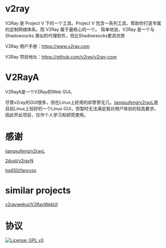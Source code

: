 # v2ray

V2Ray 是 Project V 下的一个工具。Project V 包含一系列工具，帮助你打造专属的定制网络体系。而 V2Ray 属于最核心的一个。 简单地说，V2Ray 是一个与 Shadowsocks 类似的代理软件，但比Shadowsocks更具优势

V2Ray 用户手册：https://www.v2ray.com

V2Ray 项目地址：https://github.com/v2ray/v2ray-core

# V2RayA

V2RayA是一个V2Ray的Web GUI。

尽管v2ray的GUI很多，但在Linux上好用的却寥寥无几。[jiangxufeng/v2rayL](https://github.com/jiangxufeng/v2rayL)是目前Linux上较好的一个Linux GUI，但暂时无法满足我对用户体验的较高要求，因此开此项目，仅作个人学习和研究使用。

# 感谢

[jiangxufeng/v2rayL](https://github.com/jiangxufeng/v2rayL)

[2dust/v2rayN](https://github.com/2dust/v2rayN)

[hq450/fancyss](https://github.com/hq450/fancyss)

# similar projects

[v2raywebui/V2RayWebUI](https://github.com/v2raywebui/V2RayWebUI)

# 协议

[![License: GPL v3](https://img.shields.io/badge/License-GPL%20v3-blue.svg)](https://www.gnu.org/licenses/gpl-3.0)